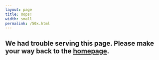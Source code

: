 ```yaml
---
layout: page
title: Oops!
width: small
permalink: /50x.html
---
```


## We had trouble serving this page. Please make your way back to the [homepage](/).